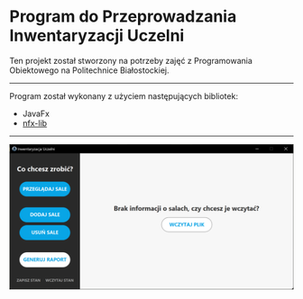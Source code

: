# Program do Przeprowadzania Inwentaryzacji Uczelni

Ten projekt został stworzony na potrzeby zajęć z Programowania Obiektowego na Politechnice Białostockiej.

---

Program został wykonany z użyciem następujących bibliotek:

- JavaFx
- [nfx-lib](https://github.com/xdsswar/nfx-lib)

---

![alt text](screen.png "Screen")
